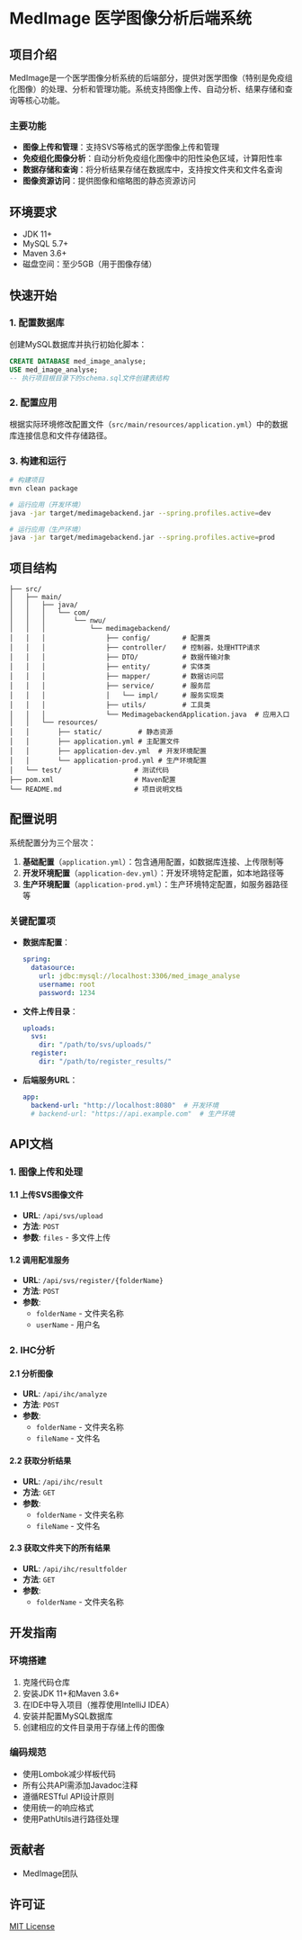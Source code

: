 # MedImage 医学图像分析后端系统

## 项目介绍

MedImage是一个医学图像分析系统的后端部分，提供对医学图像（特别是免疫组化图像）的处理、分析和管理功能。系统支持图像上传、自动分析、结果存储和查询等核心功能。

### 主要功能

- **图像上传和管理**：支持SVS等格式的医学图像上传和管理
- **免疫组化图像分析**：自动分析免疫组化图像中的阳性染色区域，计算阳性率
- **数据存储和查询**：将分析结果存储在数据库中，支持按文件夹和文件名查询
- **图像资源访问**：提供图像和缩略图的静态资源访问

## 环境要求

- JDK 11+
- MySQL 5.7+
- Maven 3.6+
- 磁盘空间：至少5GB（用于图像存储）

## 快速开始

### 1. 配置数据库

创建MySQL数据库并执行初始化脚本：

```sql
CREATE DATABASE med_image_analyse;
USE med_image_analyse;
-- 执行项目根目录下的schema.sql文件创建表结构
```

### 2. 配置应用

根据实际环境修改配置文件（`src/main/resources/application.yml`）中的数据库连接信息和文件存储路径。

### 3. 构建和运行

```bash
# 构建项目
mvn clean package

# 运行应用（开发环境）
java -jar target/medimagebackend.jar --spring.profiles.active=dev

# 运行应用（生产环境）
java -jar target/medimagebackend.jar --spring.profiles.active=prod
```

## 项目结构

```
├── src/
│   ├── main/
│   │   ├── java/
│   │   │   └── com/
│   │   │       └── nwu/
│   │   │           └── medimagebackend/
│   │   │               ├── config/        # 配置类
│   │   │               ├── controller/    # 控制器，处理HTTP请求
│   │   │               ├── DTO/           # 数据传输对象
│   │   │               ├── entity/        # 实体类
│   │   │               ├── mapper/        # 数据访问层
│   │   │               ├── service/       # 服务层
│   │   │               │   └── impl/      # 服务实现类
│   │   │               ├── utils/         # 工具类
│   │   │               └── MedimagebackendApplication.java  # 应用入口
│   │   └── resources/
│   │       ├── static/         # 静态资源
│   │       ├── application.yml # 主配置文件
│   │       ├── application-dev.yml  # 开发环境配置
│   │       └── application-prod.yml # 生产环境配置
│   └── test/                  # 测试代码
├── pom.xml                    # Maven配置
└── README.md                  # 项目说明文档
```

## 配置说明

系统配置分为三个层次：

1. **基础配置**（`application.yml`）：包含通用配置，如数据库连接、上传限制等
2. **开发环境配置**（`application-dev.yml`）：开发环境特定配置，如本地路径等
3. **生产环境配置**（`application-prod.yml`）：生产环境特定配置，如服务器路径等

### 关键配置项

- **数据库配置**：
  ```yaml
  spring:
    datasource:
      url: jdbc:mysql://localhost:3306/med_image_analyse
      username: root
      password: 1234
  ```

- **文件上传目录**：
  ```yaml
  uploads:
    svs:
      dir: "/path/to/svs/uploads/"
    register:
      dir: "/path/to/register_results/"
  ```

- **后端服务URL**：
  ```yaml
  app:
    backend-url: "http://localhost:8080"  # 开发环境
    # backend-url: "https://api.example.com"  # 生产环境
  ```

## API文档

### 1. 图像上传和处理

#### 1.1 上传SVS图像文件

- **URL**: `/api/svs/upload`
- **方法**: `POST`
- **参数**: `files` - 多文件上传

#### 1.2 调用配准服务

- **URL**: `/api/svs/register/{folderName}`
- **方法**: `POST`
- **参数**: 
  - `folderName` - 文件夹名称
  - `userName` - 用户名

### 2. IHC分析

#### 2.1 分析图像

- **URL**: `/api/ihc/analyze`
- **方法**: `POST`
- **参数**:
  - `folderName` - 文件夹名称
  - `fileName` - 文件名

#### 2.2 获取分析结果

- **URL**: `/api/ihc/result`
- **方法**: `GET`
- **参数**:
  - `folderName` - 文件夹名称
  - `fileName` - 文件名

#### 2.3 获取文件夹下的所有结果

- **URL**: `/api/ihc/resultfolder`
- **方法**: `GET`
- **参数**:
  - `folderName` - 文件夹名称

## 开发指南

### 环境搭建

1. 克隆代码仓库
2. 安装JDK 11+和Maven 3.6+
3. 在IDE中导入项目（推荐使用IntelliJ IDEA）
4. 安装并配置MySQL数据库
5. 创建相应的文件目录用于存储上传的图像

### 编码规范

- 使用Lombok减少样板代码
- 所有公共API需添加Javadoc注释
- 遵循RESTful API设计原则
- 使用统一的响应格式
- 使用PathUtils进行路径处理

## 贡献者

- MedImage团队

## 许可证

[MIT License](LICENSE)